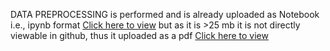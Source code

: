DATA PREPROCESSING is performed and is already uploaded as Notebook i.e., ipynb format [Click here to view](https://github.com/IBM-EPBL/IBM-Project-38740-1660385095/blob/main/%20DATA%20PREPROCESSING%20/DATA_PREPROCESSING_S_R_VIDHYAMBIKA.ipynb) but as it is >25 mb it is not directly viewable in github, thus it uploaded as a pdf [Click here to view](https://github.com/IBM-EPBL/IBM-Project-38740-1660385095/blob/main/DATA%20PREPROCESSING/DATA%20PRE_PROCESSING%20BY%20VIDHYAMBIKA%20SR.pdf)
